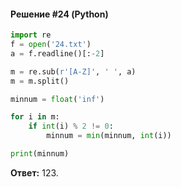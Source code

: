 #### Решение #24 (Python)
```python
import re
f = open('24.txt')
a = f.readline()[:-2]

m = re.sub(r'[A-Z]', ' ', a)
m = m.split()

minnum = float('inf')

for i in m:
	if int(i) % 2 != 0:
		minnum = min(minnum, int(i))

print(minnum)
```
**Ответ:** 123.
